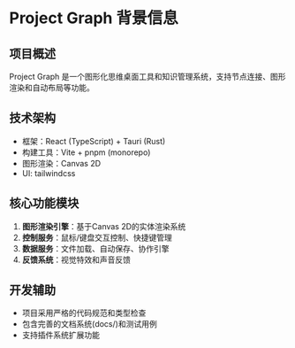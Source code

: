 # Project Graph 背景信息

## 项目概述

Project Graph 是一个图形化思维桌面工具和知识管理系统，支持节点连接、图形渲染和自动布局等功能。

## 技术架构

- 框架：React (TypeScript) + Tauri (Rust)
- 构建工具：Vite + pnpm (monorepo)
- 图形渲染：Canvas 2D
- UI: tailwindcss

## 核心功能模块

1. **图形渲染引擎**：基于Canvas 2D的实体渲染系统
2. **控制服务**：鼠标/键盘交互控制、快捷键管理
3. **数据服务**：文件加载、自动保存、协作引擎
4. **反馈系统**：视觉特效和声音反馈

## 开发辅助

- 项目采用严格的代码规范和类型检查
- 包含完善的文档系统(docs/)和测试用例
- 支持插件系统扩展功能
